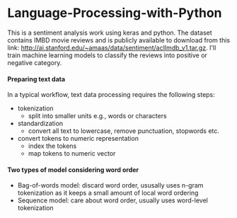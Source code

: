 # Language-Processing-with-Python
This is a sentiment analysis work using keras and python. The dataset contains IMBD movie reviews and is publicly available to download from this link:  http://ai.stanford.edu/~amaas/data/sentiment/aclImdb_v1.tar.gz. I'll train machine learning models to classify the reviews into positive or negative category. 

#### Preparing text data
In a typical workflow, text data processing requires the following steps:
- tokenization
    - split into smaller units e.g., words or characters
- standardization
    - convert all text to lowercase, remove punctuation, stopwords etc.
- convert tokens to numeric representation
    - index the tokens
    - map tokens to numeric vector

#### Two types of model considering word order
- Bag-of-words model: discard word order, ususally uses n-gram tokenization as it keeps a small amount of local word ordering
- Sequence model: care about word order, usually uses word-level tokenization
